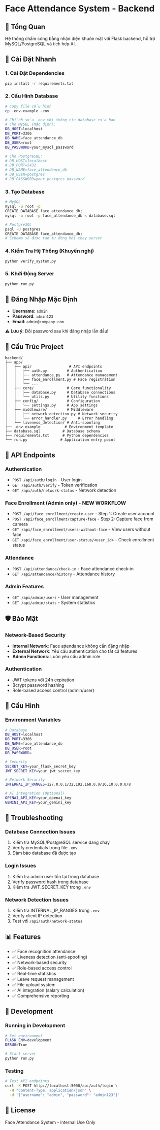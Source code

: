 # Face Attendance System - Backend

## 🎯 Tổng Quan

Hệ thống chấm công bằng nhận diện khuôn mặt với Flask backend, hỗ trợ MySQL/PostgreSQL và tích hợp AI.

## 🚀 Cài Đặt Nhanh

### 1. Cài Đặt Dependencies
```bash
pip install -r requirements.txt
```

### 2. Cấu Hình Database
```bash
# Copy file cấu hình
cp .env.example .env

# Chỉnh sửa .env với thông tin database của bạn
# Cho MySQL (mặc định):
DB_HOST=localhost
DB_PORT=3306
DB_NAME=face_attendance_db
DB_USER=root
DB_PASSWORD=your_mysql_password

# Cho PostgreSQL:
# DB_HOST=localhost
# DB_PORT=5432
# DB_NAME=face_attendance_db
# DB_USER=postgres
# DB_PASSWORD=your_postgres_password
```

### 3. Tạo Database
```bash
# MySQL
mysql -u root -p
CREATE DATABASE face_attendance_db;
mysql -u root -p face_attendance_db < database.sql

# PostgreSQL
psql -U postgres
CREATE DATABASE face_attendance_db;
# Schema sẽ được tạo tự động khi chạy server
```

### 4. Kiểm Tra Hệ Thống (Khuyến nghị)
```bash
python verify_system.py
```

### 5. Khởi Động Server
```bash
python run.py
```

## 🔑 Đăng Nhập Mặc Định

- **Username**: `admin`
- **Password**: `admin123`
- **Email**: `admin@company.com`

⚠️ **Lưu ý**: Đổi password sau khi đăng nhập lần đầu!

## 📁 Cấu Trúc Project

```
backend/
├── app/
│   ├── api/                 # API endpoints
│   │   ├── auth.py         # Authentication
│   │   ├── attendance.py   # Attendance management
│   │   ├── face_enrollment.py # Face registration
│   │   └── ...
│   ├── core/               # Core functionality
│   │   ├── database.py     # Database connections
│   │   └── utils.py        # Utility functions
│   ├── config/             # Configuration
│   │   └── settings.py     # App settings
│   ├── middleware/         # Middleware
│   │   ├── network_detection.py # Network security
│   │   └── error_handler.py     # Error handling
│   └── liveness_detection/ # Anti-spoofing
├── .env.example           # Environment template
├── database.sql          # Database schema
├── requirements.txt      # Python dependencies
└── run.py               # Application entry point
```

## 🔧 API Endpoints

### Authentication
- `POST /api/auth/login` - User login
- `GET /api/auth/verify` - Token verification
- `GET /api/auth/network-status` - Network detection

### Face Enrollment (Admin only) - NEW WORKFLOW
- `POST /api/face_enrollment/create-user` - Step 1: Create user account
- `POST /api/face_enrollment/capture-face` - Step 2: Capture face from camera
- `GET /api/face_enrollment/users-without-face` - View users without face
- `GET /api/face_enrollment/user-status/<user_id>` - Check enrollment status

### Attendance
- `POST /api/attendance/check-in` - Face attendance check-in
- `GET /api/attendance/history` - Attendance history

### Admin Features
- `GET /api/admin/users` - User management
- `GET /api/admin/stats` - System statistics

## 🛡️ Bảo Mật

### Network-Based Security
- **Internal Network**: Face attendance không cần đăng nhập
- **External Network**: Yêu cầu authentication cho tất cả features
- **Admin Functions**: Luôn yêu cầu admin role

### Authentication
- JWT tokens với 24h expiration
- Bcrypt password hashing
- Role-based access control (admin/user)

## 🔧 Cấu Hình

### Environment Variables
```bash
# Database
DB_HOST=localhost
DB_PORT=3306
DB_NAME=face_attendance_db
DB_USER=root
DB_PASSWORD=

# Security
SECRET_KEY=your_flask_secret_key
JWT_SECRET_KEY=your_jwt_secret_key

# Network Security
INTERNAL_IP_RANGES=127.0.0.1/32,192.168.0.0/16,10.0.0.0/8

# AI Integration (Optional)
OPENAI_API_KEY=your_openai_key
GEMINI_API_KEY=your_gemini_key
```

## 🚨 Troubleshooting

### Database Connection Issues
1. Kiểm tra MySQL/PostgreSQL service đang chạy
2. Verify credentials trong file `.env`
3. Đảm bảo database đã được tạo

### Login Issues
1. Kiểm tra admin user tồn tại trong database
2. Verify password hash trong database
3. Kiểm tra JWT_SECRET_KEY trong `.env`

### Network Detection Issues
1. Kiểm tra INTERNAL_IP_RANGES trong `.env`
2. Verify client IP detection
3. Test với `/api/auth/network-status`

## 📊 Features

- ✅ Face recognition attendance
- ✅ Liveness detection (anti-spoofing)
- ✅ Network-based security
- ✅ Role-based access control
- ✅ Real-time statistics
- ✅ Leave request management
- ✅ File upload system
- ✅ AI integration (salary calculation)
- ✅ Comprehensive reporting

## 🔄 Development

### Running in Development
```bash
# Set environment
FLASK_ENV=development
DEBUG=True

# Start server
python run.py
```

### Testing
```bash
# Test API endpoints
curl -X POST http://localhost:5000/api/auth/login \
  -H "Content-Type: application/json" \
  -d '{"username": "admin", "password": "admin123"}'
```

## 📝 License

Face Attendance System - Internal Use Only
